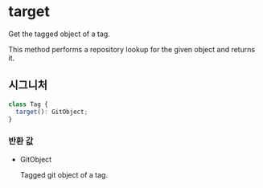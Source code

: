 # target

Get the tagged object of a tag.

This method performs a repository lookup for the given object and
returns it.

## 시그니처

```ts
class Tag {
  target(): GitObject;
}
```

### 반환 값

<ul class="param-ul">
  <li class="param-li param-li-root">
    <span class="param-type">GitObject</span>
    <br>
    <p class="param-description">Tagged git object of a tag.</p>
  </li>
</ul>